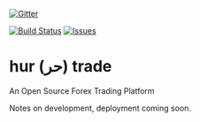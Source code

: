 [![Gitter](https://badges.gitter.im/Join%20Chat.svg)](https://gitter.im/hurtrade?utm_source=badge&utm_medium=badge&utm_campaign=pr-badge&utm_content=badge)

[![Build Status](https://travis-ci.org/faisalthaheem/hurtrade.svg?branch=master)](https://travis-ci.org/faisalthaheem/hurtrade.svg?branch=master) [![Issues](https://img.shields.io/github/issues/faisalthaheem/hurtrade.svg?style=flat-square)](https://github.com/faisalthaheem/hurtrade/issues)


# hur (حر) trade
An Open Source Forex Trading Platform

Notes on development, deployment coming soon.
